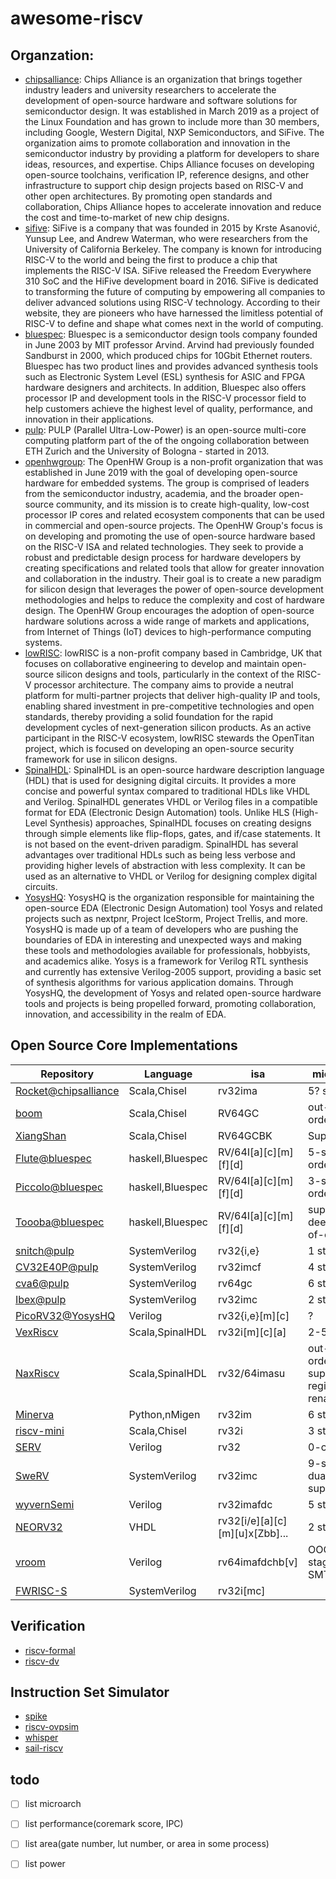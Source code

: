 # awesome-riscv

## Organzation:
- [chipsalliance](https://github.com/chipsalliance/): 
Chips Alliance is an organization that brings together industry leaders and university researchers to accelerate the development of open-source hardware and software solutions for semiconductor design. It was established in March 2019 as a project of the Linux Foundation and has grown to include more than 30 members, including Google, Western Digital, NXP Semiconductors, and SiFive. The organization aims to promote collaboration and innovation in the semiconductor industry by providing a platform for developers to share ideas, resources, and expertise. Chips Alliance focuses on developing open-source toolchains, verification IP, reference designs, and other infrastructure to support chip design projects based on RISC-V and other open architectures. By promoting open standards and collaboration, Chips Alliance hopes to accelerate innovation and reduce the cost and time-to-market of new chip designs.   
- [sifive](https://github.com/sifive): SiFive is a company that was founded in 2015 by Krste Asanović, Yunsup Lee, and Andrew Waterman, who were researchers from the University of California Berkeley. The company is known for introducing RISC-V to the world and being the first to produce a chip that implements the RISC-V ISA. SiFive released the Freedom Everywhere 310 SoC and the HiFive development board in 2016. SiFive is dedicated to transforming the future of computing by empowering all companies to deliver advanced solutions using RISC-V technology. According to their website, they are pioneers who have harnessed the limitless potential of RISC-V to define and shape what comes next in the world of computing.  
- [bluespec](https://github.com/bluespec): Bluespec is a semiconductor design tools company founded in June 2003 by MIT professor Arvind. Arvind had previously founded Sandburst in 2000, which produced chips for 10Gbit Ethernet routers. Bluespec has two product lines and provides advanced synthesis tools such as Electronic System Level (ESL) synthesis for ASIC and FPGA hardware designers and architects. In addition, Bluespec also offers processor IP and development tools in the RISC-V processor field to help customers achieve the highest level of quality, performance, and innovation in their applications.  
- [pulp](https://github.com/pulp-platform/): PULP (Parallel Ultra-Low-Power) is an open-source multi-core computing platform part of the of the ongoing collaboration between ETH Zurich and the University of Bologna - started in 2013.  
- [openhwgroup](https://github.com/openhwgroup): The OpenHW Group is a non-profit organization that was established in June 2019 with the goal of developing open-source hardware for embedded systems. The group is comprised of leaders from the semiconductor industry, academia, and the broader open-source community, and its mission is to create high-quality, low-cost processor IP cores and related ecosystem components that can be used in commercial and open-source projects. The OpenHW Group's focus is on developing and promoting the use of open-source hardware based on the RISC-V ISA and related technologies. They seek to provide a robust and predictable design process for hardware developers by creating specifications and related tools that allow for greater innovation and collaboration in the industry. Their goal is to create a new paradigm for silicon design that leverages the power of open-source development methodologies and helps to reduce the complexity and cost of hardware design. The OpenHW Group encourages the adoption of open-source hardware solutions across a wide range of markets and applications, from Internet of Things (IoT) devices to high-performance computing systems.  
- [lowRISC](https://github.com/lowRISC): lowRISC is a non-profit company based in Cambridge, UK that focuses on collaborative engineering to develop and maintain open-source silicon designs and tools, particularly in the context of the RISC-V processor architecture. The company aims to provide a neutral platform for multi-partner projects that deliver high-quality IP and tools, enabling shared investment in pre-competitive technologies and open standards, thereby providing a solid foundation for the rapid development cycles of next-generation silicon products. As an active participant in the RISC-V ecosystem, lowRISC stewards the OpenTitan project, which is focused on developing an open-source security framework for use in silicon designs.  
- [SpinalHDL](https://github.com/SpinalHDL): SpinalHDL is an open-source hardware description language (HDL) that is used for designing digital circuits. It provides a more concise and powerful syntax compared to traditional HDLs like VHDL and Verilog. SpinalHDL generates VHDL or Verilog files in a compatible format for EDA (Electronic Design Automation) tools. Unlike HLS (High-Level Synthesis) approaches, SpinalHDL focuses on creating designs through simple elements like flip-flops, gates, and if/case statements. It is not based on the event-driven paradigm. SpinalHDL has several advantages over traditional HDLs such as being less verbose and providing higher levels of abstraction with less complexity. It can be used as an alternative to VHDL or Verilog for designing complex digital circuits.   
- [YosysHQ](https://github.com/YosysHQ/): YosysHQ is the organization responsible for maintaining the open-source EDA (Electronic Design Automation) tool Yosys and related projects such as nextpnr, Project IceStorm, Project Trellis, and more. YosysHQ is made up of a team of developers who are pushing the boundaries of EDA in interesting and unexpected ways and making these tools and methodologies available for professionals, hobbyists, and academics alike. Yosys is a framework for Verilog RTL synthesis and currently has extensive Verilog-2005 support, providing a basic set of synthesis algorithms for various application domains. Through YosysHQ, the development of Yosys and related open-source hardware tools and projects is being propelled forward, promoting collaboration, innovation, and accessibility in the realm of EDA.

## Open Source Core Implementations

|Repository|Language|isa|microarch|Target|License|star|
|-|-|-|-|-|-|-|
|[Rocket@chipsalliance](https://github.com/chipsalliance/rocket-chip)|Scala,Chisel|rv32ima|5? stage|ASIC|BSD| ![](https://img.shields.io/github/stars/chipsalliance/rocket-chip?label=★)
[boom](https://github.com/riscv-boom/riscv-boom)|Scala,Chisel|RV64GC|out-of-order|FPGA,ASIC|BSD,Apache-2|![](https://img.shields.io/github/stars/riscv-boom/riscv-boom)
|[XiangShan](https://github.com/OpenXiangShan/XiangShan)|Scala,Chisel|RV64GCBK|Superscalar|ASIC|Mulan|![](https://img.shields.io/github/stars/OpenXiangShan/XiangShan?label=★)
|[Flute@bluespec](https://github.com/bluespec/Flute)|haskell,Bluespec|RV/64I[a][c][m][f][d]|5-stage in-order|ASIC|Apache|![](https://img.shields.io/github/stars/bluespec/Flute?label=★)
|[Piccolo@bluespec](https://github.com/bluespec/Piccolo)|haskell,Bluespec|RV/64I[a][c][m][f][d]|3-stage in-order|ASIC|Apache|![](https://img.shields.io/github/stars/bluespec/Piccolo?label=★)
|[Toooba@bluespec](https://github.com/bluespec/Toooba)|haskell,Bluespec|RV/64I[a][c][m][f][d]|superscalar, deep, out-of-order|ASIC|Apache|![](https://img.shields.io/github/stars/bluespec/Piccolo?label=★)
|[snitch@pulp](https://github.com/pulp-platform/snitch)|SystemVerilog|rv32{i,e}|1 stage||Apache-2.0|![](https://img.shields.io/github/stars/pulp-platform/snitch?label=★)
|[CV32E40P@pulp](https://github.com/openhwgroup/cv32e40p)|SystemVerilog|rv32imcf|4 stage|FPGA,ASIC|Solderpad| ![](https://img.shields.io/github/stars/openhwgroup/cv32e40p?label=★)
|[cva6@pulp](https://github.com/openhwgroup/cva6)|SystemVerilog|rv64gc|6 stage|FPGA,ASIC|Solderpad | ![](https://img.shields.io/github/stars/openhwgroup/cva6?label=★)
|[Ibex@pulp](https://github.com/lowRISC/ibex)|SystemVerilog|rv32imc|2 stage|ASIC|Apache2| ![](https://img.shields.io/github/stars/lowRISC/ibex?label=★)
|[PicoRV32@YosysHQ](https://github.com/YosysHQ/picorv32)|Verilog|rv32{i,e}[m][c]|?|FPGA,ASIC|ISC| ![](https://img.shields.io/github/stars/YosysHQ/picorv32?label=★)
|[VexRiscv](https://github.com/SpinalHDL/VexRiscv)|Scala,SpinalHDL|rv32i[m][c][a]|2-5 stage|FPGA|MIT| ![](https://img.shields.io/github/stars/SpinalHDL/VexRiscv?label=★)
|[NaxRiscv](https://github.com/SpinalHDL/NaxRiscv)|Scala,SpinalHDL|rv32/64imasu|out-of-order, superscalar, register renaming|FPGA|MIT| ![](https://img.shields.io/github/stars/SpinalHDL/NaxRiscv?label=★)
|[Minerva](https://github.com/lambdaconcept/minerva)|Python,nMigen|rv32im|6 stage|FPGA|BSD| ![](https://img.shields.io/github/stars/lambdaconcept/minerva?label=★)
|[riscv-mini](https://github.com/ucb-bar/riscv-mini)|Scala,Chisel|rv32i|3 stage|ASIC|BSD| ![](https://img.shields.io/github/stars/ucb-bar/riscv-mini?label=★)
|[SERV](https://github.com/olofk/serv)|Verilog|rv32|0-calories|FPGA|ISC| ![](https://img.shields.io/github/stars/olofk/serv?label=★)
|[SweRV](https://github.com/chipsalliance/Cores-SweRV)|SystemVerilog|rv32imc|9-stage, dual-issue, superscalar|ASIC|Apache2| ![](https://img.shields.io/github/stars/chipsalliance/Cores-SweRV?label=★)
|[wyvernSemi](https://github.com/wyvernSemi/riscV)|Verilog|rv32imafdc|5 stage|FPGA|GPL3| ![](https://img.shields.io/github/stars/wyvernSemi/riscV?label=★)
|[NEORV32](https://github.com/stnolting/neorv32)|VHDL|rv32[i/e][a][c][m][u]x[Zbb]... |2 stage|FPGA | BSD3 | ![](https://img.shields.io/github/stars/stnolting/neorv32?label=★)
|[vroom](https://github.com/MoonbaseOtago/vroom)|Verilog|rv64imafdchb[v]|OOO, 7+ stage, SMT-2|ASIC|GPL3| ![](https://img.shields.io/github/stars/MoonbaseOtago/vroom?label=★)
|[FWRISC-S](https://github.com/Featherweight-IP/fwrisc)|SystemVerilog|rv32i[mc]||FPGA|Apache2| ![](https://img.shields.io/github/stars/Featherweight-IP/fwrisc?label=★)

## Verification
- [riscv-formal](https://github.com/YosysHQ/riscv-formal)  
- [riscv-dv](https://github.com/chipsalliance/riscv-dv)

## Instruction Set Simulator
- [spike](https://github.com/riscv/riscv-isa-sim)  
- [riscv-ovpsim](https://github.com/riscv/riscv-ovpsim)  
- [whisper](https://github.com/chipsalliance/swerv-ISS)  
- [sail-riscv](https://github.com/rems-project/sail-riscv)

## todo

- [ ] list microarch
- [ ] list performance(coremark score, IPC)
- [ ] list area(gate number, lut number, or area in some process)
- [ ] list power

